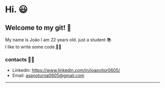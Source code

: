 # Hi. 😃
## Welcome to my git! 👾 
My name is João I am 22 years old.  just a student 📚<br>
I like to write some code.🧙🏻


### contacts 🧑🏻

- Linkedin: https://www.linkedin.com/in/joaovitor0605/
- Email: asanoturna0605@gmail.com
_____________________
